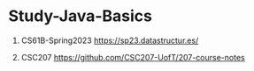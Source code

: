 # Study-Java-Basics

1. CS61B-Spring2023
https://sp23.datastructur.es/

2. CSC207
https://github.com/CSC207-UofT/207-course-notes

